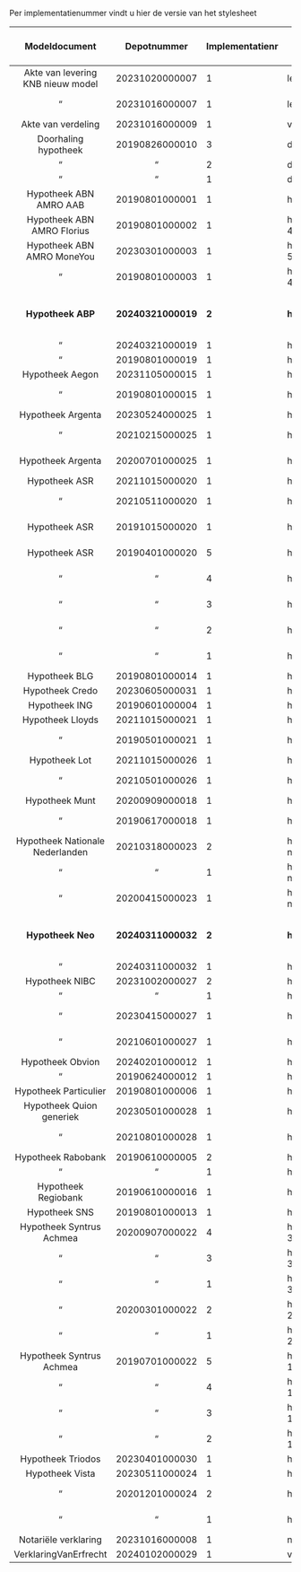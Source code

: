 Per implementatienummer vindt u hier de versie van het stylesheet

Modeldocument|Depotnummer|Implementatienr|Versie stylesheet|Geldig tot en met|Beta
:---:|:---:|---|---|:---:|:---:
Akte van levering KNB nieuw model|20231020000007|1|levering-8.0.0
 “ |20231016000007|1|levering-7.0.0|2024-06-01
Akte van verdeling|20231016000009|1|verdeling-5.0.0
Doorhaling hypotheek|20190826000010|3|doorhaling_hypotheek-3.1.1
 “ | “ |2|doorhaling_hypotheek-3.1.0
 “ | “ |1|doorhaling_hypotheek-3.0.0
Hypotheek ABN AMRO AAB|20190801000001|1|hypotheek_abn_amro_aab-4.0.0
Hypotheek ABN AMRO Florius|20190801000002|1|hypotheek_abn_amro_florius-4.0.0
Hypotheek ABN AMRO MoneYou|20230301000003|1|hypotheek_abn_amro_moneyou-5.0.0
 “ |20190801000003|1|hypotheek_abn_amro_moneyou-4.0.0|2024-06-01
**Hypotheek ABP**|**20240321000019**|**2**|**hypotheek_abp-2.0.2**||**Beta tot 5 juni**
 “ |20240321000019|1|hypotheek_abp-2.0.0
 “ |20190801000019|1|hypotheek_abp-1.0.0
Hypotheek Aegon|20231105000015|1|hypotheek_aegon-6.0.0
 “ |20190801000015|1|hypotheek_aegon-5.0.0|2024-06-01
Hypotheek Argenta|20230524000025|1|hypotheek_argenta-3.0
 “ |20210215000025|1|hypotheek_argenta-2.0|2024-06-01
Hypotheek Argenta|20200701000025|1|hypotheek_argenta-1.0.0|2024-06-01
Hypotheek ASR|20211015000020|1|hypotheek_asr-4.0.0
 “ |20210511000020|1|hypotheek_asr-3.0.0|2024-06-01
Hypotheek ASR|20191015000020|1|hypotheek_asr-2.0.0|2024-06-01
Hypotheek ASR|20190401000020|5|hypotheek_asr-1.2.1|2024-06-01
 “ | “ |4|hypotheek_asr-1.2.0|2024-06-01
 “ | “ |3|hypotheek_asr-1.1.1|2024-06-01
 “ | “ |2|hypotheek_asr-1.1.0|2024-06-01
 “ | “ |1|hypotheek_asr-1.0.0|2024-06-01
Hypotheek BLG|20190801000014|1|hypotheek_blg-3.0.0
Hypotheek Credo|20230605000031|1|hypotheek_credo-1.0.0
Hypotheek ING|20190601000004|1|hypotheek_ing-4.0.0
Hypotheek Lloyds|20211015000021|1|hypotheek_lloyds-2.0.0
 “ |20190501000021|1|hypotheek_lloyds-1.0.0|2024-06-01
Hypotheek Lot|20211015000026|1|hypotheek_lot-2.0.0
 “ |20210501000026|1|hypotheek_lot-1.0.0|2024-06-01
Hypotheek Munt|20200909000018|1|hypotheek_munt-3.0
 “ |20190617000018|1|hypotheek_munt-2.0.0|2024-06-01
Hypotheek Nationale Nederlanden|20210318000023|2|hypotheek_nationale-nederlanden-2.1.0
 “ | “ |1|hypotheek_nationale-nederlanden-2.0.0
 “ |20200415000023|1|hypotheek_nationale-nederlanden-1.0.0|2024-06-01
**Hypotheek Neo**|**20240311000032**|**2**|**hypotheek_neo-1.0.1**||**Beta tot 5 juni**
 “ |20240311000032|1|hypotheek_neo-1.0.0
Hypotheek NIBC|20231002000027|2|hypotheek_nibc-3.0.1
 “ | “ |1|hypotheek_nibc-3.0.0
 “ |20230415000027|1|hypotheek_nibc-2.0.0|2024-06-01
 “ |20210601000027|1|hypotheek_nibc-1.0.0|2024-06-01
Hypotheek Obvion|20240201000012|1|hypotheek_obvion-5.0.0
 “ |20190624000012|1|hypotheek_obvion-4.0.0
Hypotheek Particulier|20190801000006|1|hypotheek_particulier-3.0.0
Hypotheek Quion generiek|20230501000028|1|hypotheek_quion_generiek-2.0
 “ |20210801000028|1|hypotheek_quion_generiek-1.0|2024-06-01
Hypotheek Rabobank|20190610000005|2|hypotheek_rabobank-5.0.1
 “ | “ |1|hypotheek_rabobank-5.0.0
Hypotheek Regiobank|20190610000016|1|hypotheek_regiobank-3.0.0
Hypotheek SNS|20190801000013|1|hypotheek_sns-2.5.0
Hypotheek Syntrus Achmea|20200907000022|4|hypotheek_syntrus_achmea-3.1.2
 “ | “ |3|hypotheek_syntrus_achmea-3.1.1
 “ | “ |1|hypotheek_syntrus_achmea-3.0.0
 “ |20200301000022|2|hypotheek_syntrus_achmea-2.1.0|2024-06-01
 “ | “ |1|hypotheek_syntrus_achmea-2.0.0|2024-06-01
Hypotheek Syntrus Achmea|20190701000022|5|hypotheek_syntrus_achmea-1.0.4|2024-06-01
 “ | “ |4|hypotheek_syntrus_achmea-1.0.3|2024-06-01
 “ | “ |3|hypotheek_syntrus_achmea-1.0.2|2024-06-01
 “ | “ |2|hypotheek_syntrus_achmea-1.0.1|2024-06-01
Hypotheek Triodos|20230401000030|1|hypotheek_triodos-1.0.0
Hypotheek Vista|20230511000024|1|hypotheek_vista-3.0.0
 “ |20201201000024|2|hypotheek_vista-2.0.1|2024-06-01
 “ | “ |1|hypotheek_vista-2.0.0|2024-06-01
Notariële verklaring|20231016000008|1|notariele_verklaring-4.0.0
VerklaringVanErfrecht|20240102000029|1|vve_wettelijkeverdeling-1.0